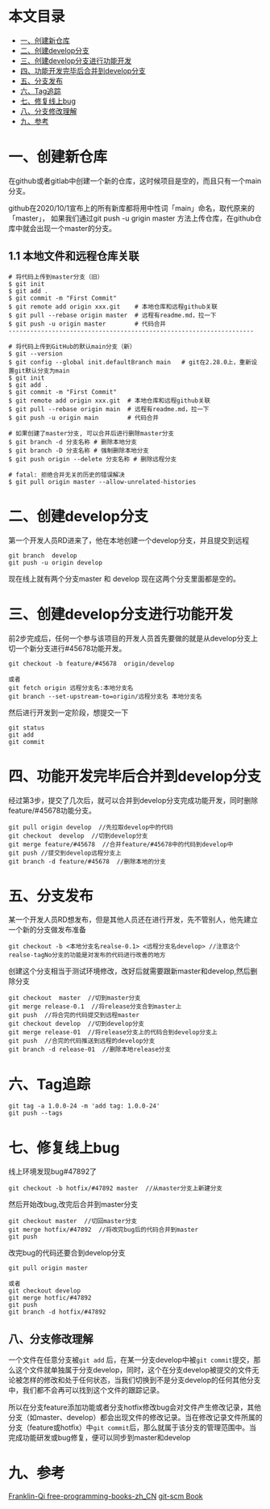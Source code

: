 本文目录
=================

* [一、创建新仓库](#一创建新仓库)
* [二、创建develop分支](#二创建develop分支)
* [三、创建develop分支进行功能开发](#三创建develop分支进行功能开发)
* [四、功能开发完毕后合并到develop分支](#四功能开发完毕后合并到develop分支)
* [五、分支发布](#五分支发布)
* [六、Tag追踪](#六tag追踪)
* [七、修复线上bug](#七修复线上bug)
* [八、分支修改理解](#八分支修改理解)
* [九、参考](#九参考)

# 一、创建新仓库
在github或者gitlab中创建一个新的仓库，这时候项目是空的，而且只有一个main分支。

github在2020/10/1宣布上的所有新库都将用中性词「main」命名，取代原来的「master」，
如果我们通过git push -u grigin master 方法上传仓库，在github仓库中就会出现一个master的分支。

## 1.1 本地文件和远程仓库关联
```
# 将代码上传到master分支（旧）
$ git init
$ git add .
$ git commit -m "First Commit"
$ git remote add origin xxx.git    # 本地仓库和远程github关联
$ git pull --rebase origin master  # 远程有readme.md，拉一下
$ git push -u origin master        # 代码合并
--------------------------------------------------------------------

# 将代码上传到GitHub的默认main分支（新）
$ git --version
$ git config --global init.defaultBranch main   # git在2.28.0上，重新设置git默认分支为main
$ git init
$ git add .
$ git commit -m "First Commit"
$ git remote add origin xxx.git  # 本地仓库和远程github关联
$ git pull --rebase origin main  # 远程有readme.md，拉一下
$ git push -u origin main        # 代码合并

# 如果创建了master分支, 可以合并后进行删除master分支
$ git branch -d 分支名称 # 删除本地分支
$ git branch -D 分支名称 # 强制删除本地分支
$ git push origin --delete 分支名称 # 删除远程分支

# fatal: 拒绝合并无关的历史的错误解决
$ git pull origin master --allow-unrelated-histories   
```

# 二、创建develop分支
第一个开发人员RD进来了，他在本地创建一个develop分支，并且提交到远程
```
git branch  develop
git push -u origin develop
```
现在线上就有两个分支master 和 develop 现在这两个分支里面都是空的。

# 三、创建develop分支进行功能开发
前2步完成后，任何一个参与该项目的开发人员首先要做的就是从develop分支上切一个新分支进行#45678功能开发。
```
git checkout -b feature/#45678  origin/develop

或者
git fetch origin 远程分支名:本地分支名
git branch --set-upstream-to=origin/远程分支名 本地分支名
```
然后进行开发到一定阶段，想提交一下
```
git status
git add
git commit
```

# 四、功能开发完毕后合并到develop分支
经过第3步，提交了几次后，就可以合并到develop分支完成功能开发，同时删除feature/#45678功能分支。
```
git pull origin develop  //先拉取develop中的代码
git checkout  develop  //切到develop分支
git merge feature/#45678  //合并feature/#45678中的代码到develop中
git push //提交到develop远程分支上
git branch -d feature/#45678  //删除本地的分支
```

# 五、分支发布
某一个开发人员RD想发布，但是其他人员还在进行开发，先不管别人，他先建立一个新的分支做发布准备
```
git checkout -b <本地分支名realse-0.1> <远程分支名develop> //注意这个realse-tagNo分支的功能是对发布的代码进行改善的地方
```
创建这个分支相当于测试环境修改，改好后就需要跟新master和develop,然后删除分支
```
git checkout  master  //切到master分支
git merge release-0.1  //将release分支合到master上
git push  //将合完的代码提交到远程master
git checkout develop  //切到develop分支
git merge release-01  //将release分支上的代码合到develop分支上
git push  //合完的代码推送到远程的develop分支
git branch -d release-01  //删除本地release分支
```

# 六、Tag追踪
```
git tag -a 1.0.0-24 -m 'add tag: 1.0.0-24'
git push --tags
```

# 七、修复线上bug
线上环境发现bug#47892了
```
git checkout -b hotfix/#47892 master  //从master分支上新建分支
```
然后开始改bug,改完后合并到master分支
```
git checkout master  //切回master分支
git merge hotfix/#47892  //将改完bug后的代码合并到master
git push
```
改完bug的代码还要合到develop分支
```
git pull origin master

或者
git checkout develop
git merge hotfic/#47892
git push
git branch -d hotfix/#47892
```

## 八、分支修改理解
一个文件在任意分支被`git add` 后，在某一分支develop中被`git commit`提交，那么这个文件就单独属于分支develop，同时，这个在分支develop被提交的文件无论被怎样的修改和处于任何状态，当我们切换到不是分支develop的任何其他分支中，我们都不会再可以找到这个文件的跟踪记录。

所以在分支feature添加功能或者分支hotfix修改bug会对文件产生修改记录，其他分支（如master、develop）都会出现文件的修改记录。当在修改记录文件所属的分支（feature或hotfix）中`git commit`后，那么就属于该分支的管理范围中。当完成功能研发或bug修复，便可以同步到master和develop

# 九、参考
[Franklin-Qi free-programming-books-zh_CN](https://github.com/Franklin-Qi/free-programming-books-zh_CN)
[git-scm Book](http://git-scm.com/book)

